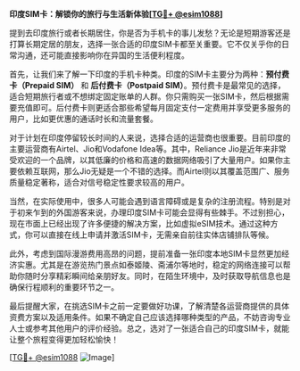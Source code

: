 **印度SIM卡：解锁你的旅行与生活新体验[[TG💪+ @esim1088](https://t.me/s/esim1088)]**

提到去印度旅行或者长期居住，你是否为手机卡的事儿发愁？无论是短期游客还是打算长期定居的朋友，选择一张合适的印度SIM卡都至关重要。它不仅关乎你的日常沟通，还可能直接影响你在异国的生活便利程度。

首先，让我们来了解一下印度的手机卡种类。印度的SIM卡主要分为两种：**预付费卡（Prepaid SIM）** 和 **后付费卡（Postpaid SIM）**。预付费卡是最常见的选择，适合短期旅行者或不想绑定固定账单的人群。你只需购买一张SIM卡，然后根据需要充值即可。后付费卡则更适合那些希望每月固定支付一定费用并享受更多服务的用户，比如更优惠的通话时长和流量套餐。

对于计划在印度停留较长时间的人来说，选择合适的运营商也很重要。目前印度的主要运营商有Airtel、Jio和Vodafone Idea等。其中，Reliance Jio是近年来非常受欢迎的一个品牌，以其低廉的价格和高速的数据网络吸引了大量用户。如果你主要依赖互联网，那么Jio无疑是一个不错的选择。而Airtel则以其覆盖范围广、服务质量稳定著称，适合对信号稳定性要求较高的用户。

当然，在实际使用中，很多人可能会遇到语言障碍或是复杂的注册流程。特别是对于初来乍到的外国游客来说，办理印度SIM卡可能会显得有些棘手。不过别担心，现在市面上已经出现了许多便捷的解决方案，比如虚拟eSIM技术。通过这种方式，你可以直接在线上申请并激活SIM卡，无需亲自前往实体店铺排队等候。

此外，考虑到国际漫游费用高昂的问题，提前准备一张印度本地SIM卡显然更加经济实惠。尤其是在游览热门景点如泰姬陵、斋浦尔等地时，稳定的网络连接可以帮助你随时分享精彩瞬间给亲朋好友。同时，在陌生环境中，及时获取导航信息也是确保行程顺利的重要环节之一。

最后提醒大家，在挑选SIM卡之前一定要做好功课，了解清楚各运营商提供的具体资费方案以及适用条件。如果不确定自己应该选择哪种类型的产品，不妨咨询专业人士或参考其他用户的评价经验。总之，选对了一张适合自己的印度SIM卡，就能让整个旅程变得更加轻松愉快！

[[TG💪+ @esim1088](https://t.me/s/esim1088) ![Image](https://i.postimg.cc/4NQfJmqS/Snipaste-2025-05-13-00-14-12.png)]